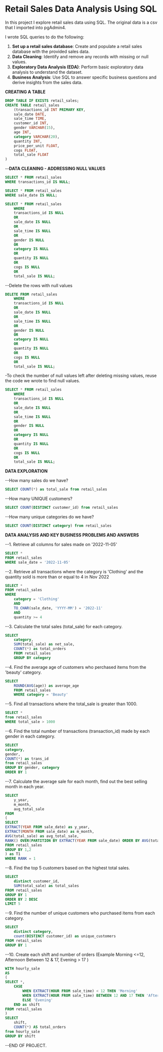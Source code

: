 # Retail Sales Data Analysis Using SQL

In this project I explore retail sales data using SQL. The original data is a csv that I imported into pgAdmin4. 

I wrote SQL queries to do the following:
1. **Set up a retail sales database**: Create and populate a retail sales database with the provided sales data.
2. **Data Cleaning**: Identify and remove any records with missing or null values.
3. **Exploratory Data Analysis (EDA)**: Perform basic exploratory data analysis to understand the dataset.
4. **Business Analysis**: Use SQL to answer specific business questions and derive insights from the sales data.


**CREATING A TABLE**
```sql
DROP TABLE IF EXISTS retail_sales;
CREATE TABLE retail_sales 
	(transactions_id INT PRIMARY KEY,
	sale_date DATE,
	sale_time TIME,	
	customer_id	INT,
	gender VARCHAR(15),
	age	INT,
	category VARCHAR(20),	
	quantity INT,
	price_per_unit FLOAT,
	cogs FLOAT,
	total_sale FLOAT
)
```



--**DATA CLEANING - ADDRESSING NULL VALUES**
```sql
SELECT * FROM retail_sales
WHERE transactions_id IS NULL;

SELECT * FROM retail_sales
WHERE sale_date IS NULL;

SELECT * FROM retail_sales
	WHERE 
	transactions_id IS NULL
	OR
	sale_date IS NULL
	OR
	sale_time IS NULL
	OR
	gender IS NULL
	OR
	category IS NULL
	OR
	quantity IS NULL
	OR
	cogs IS NULL
	OR
	total_sale IS NULL;
```

--Delete the rows with null values

```sql
DELETE FROM retail_sales
	WHERE 
	transactions_id IS NULL
	OR
	sale_date IS NULL
	OR
	sale_time IS NULL
	OR
	gender IS NULL
	OR
	category IS NULL
	OR
	quantity IS NULL
	OR
	cogs IS NULL
	OR
	total_sale IS NULL;
```

-To check the number of null values left after deleting missing values, reuse the code we wrote to find null values.

```sql
SELECT * FROM retail_sales
	WHERE 
	transactions_id IS NULL
	OR
	sale_date IS NULL
	OR
	sale_time IS NULL
	OR
	gender IS NULL
	OR
	category IS NULL
	OR
	quantity IS NULL
	OR
	cogs IS NULL
	OR
	total_sale IS NULL;
```



**DATA EXPLORATION**

--How many sales do we have?

```sql
SELECT COUNT(*) as total_sale from retail_sales
```

--How many UNIQUE customers?

```sql
SELECT COUNT(DISTINCT customer_id) from retail_sales
```

--How many unique categories do we have?

```sql
SELECT COUNT(DISTINCT category) from retail_sales
```




**DATA ANALYSIS AND KEY BUSINESS PROBLEMS AND ANSWERS**

--1. Retrieve all columns for sales made on '2022-11-05'

```sql
SELECT * 
FROM retail_sales 
WHERE sale_date = '2022-11-05'
```

--2. Retrieve all transactions where the category is 'Clothing' and the quantity sold is more than or equal to 4 in Nov 2022

```sql
SELECT *
FROM retail_sales
WHERE 
	category = 'Clothing'
	AND
	TO_CHAR(sale_date, 'YYYY-MM') = '2022-11'
	AND
	quantity >= 4
```

--3. Calculate the total sales (total_sale) for each category.

```sql
SELECT 
	category,
	SUM(total_sale) as net_sale,
	COUNT(*) as total_orders
	FROM retail_sales
	GROUP BY category
```

--4. Find the average age of customers who perchased items from the 'beauty' category.

```sql
SELECT
	ROUND(AVG(age)) as average_age
	FROM retail_sales
	WHERE category = 'Beauty'
```

--5. Find all transactions where the total_sale is greater than 1000.

```sql
SELECT *
from retail_sales
WHERE total_sale > 1000
```

--6. Find the total number of transactions (transaction_id) made by each gender in each category.

```sql
SELECT 
category,
gender,
COUNT(*) as trans_id
from retail_sales 
GROUP BY gender, category
ORDER BY 1
```

--7. Calculate the average sale for each month, find out the best selling month in each year.

```sql
SELECT 
	y_year,
	m_month,
	avg_total_sale
FROM
(	
SELECT 
EXTRACT(YEAR FROM sale_date) as y_year,
EXTRACT(MONTH FROM sale_date) as m_month,
AVG(total_sale) as avg_total_sale,
RANK() OVER(PARTITION BY EXTRACT(YEAR FROM sale_date) ORDER BY AVG(total_sale) DESC) as rank
FROM retail_sales
GROUP BY 1,2
) as T1
WHERE RANK = 1
```

--8. Find the top 5 customers based on the highest total sales.


```sql
SELECT 
	distinct customer_id,
	SUM(total_sale) as total_sales
FROM retail_sales
GROUP BY 1
ORDER BY 2 DESC
LIMIT 5
```



--9. Find the number of unique customers who purchased items from each category.

```sql
SELECT 
	distinct category,
	count(DISTINCT customer_id) as unique_customers
FROM retail_sales
GROUP BY 1
```	

--10. Create each shift and number of orders (Example Morning <=12, Afternoon Between 12 & 17, Evening > 17 )

```sql
WITH hourly_sale
AS
(
SELECT *, 
	CASE
		WHEN EXTRACT(HOUR FROM sale_time) < 12 THEN 'Morning'
		WHEN EXTRACT(HOUR FROM sale_time) BETWEEN 12 AND 17 THEN 'Afternoon'
		ELSE 'Evening'
	END as shift
FROM retail_sales
)
SELECT 
	shift,
	COUNT(*) AS total_orders
from hourly_sale
GROUP BY shift
```
 
--END OF PROJECT.
